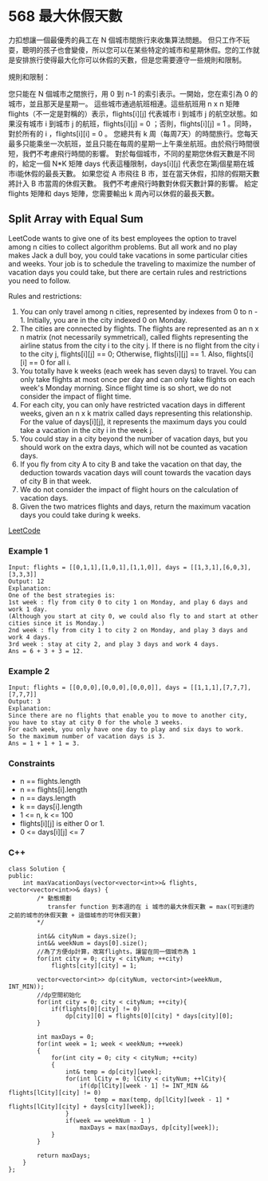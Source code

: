 # 568 最大休假天數

力扣想讓一個最優秀的員工在 N 個城市間旅行來收集算法問題。 但只工作不玩耍，聰明的孩子也會變傻，所以您可以在某些特定的城市和星期休假。您的工作就是安排旅行使得最大化你可以休假的天數，但是您需要遵守一些規則和限制。

規則和限制：

您只能在 N 個城市之間旅行，用 0 到 n-1 的索引表示。一開始，您在索引為 0 的城市，並且那天是星期一。
這些城市通過航班相連。這些航班用 n x n 矩陣 flights（不一定是對稱的）表示，flights[i][j] 代表城市 i 到城市 j 的航空狀態。如果沒有城市 i 到城市 j 的航班，flights[i][j] = 0 ；否則，flights[i][j] = 1 。同時，對於所有的 i ，flights[i][i] = 0 。
您總共有 k 周（每周7天）的時間旅行。您每天最多只能乘坐一次航班，並且只能在每周的星期一上午乘坐航班。由於飛行時間很短，我們不考慮飛行時間的影響。
對於每個城市，不同的星期您休假天數是不同的，給定一個 N*K 矩陣 days 代表這種限制，days[i][j] 代表您在第j個星期在城市i能休假的最長天數。
如果您從 A 市飛往 B 市，並在當天休假，扣除的假期天數將計入 B 市當周的休假天數。
我們不考慮飛行時數對休假天數計算的影響。
給定 flights 矩陣和 days 矩陣，您需要輸出 k 周內可以休假的最長天數。

## Split Array with Equal Sum

LeetCode wants to give one of its best employees the option to travel among n cities to collect algorithm problems. But all work and no play makes Jack a dull boy, you could take vacations in some particular cities and weeks. Your job is to schedule the traveling to maximize the number of vacation days you could take, but there are certain rules and restrictions you need to follow.

Rules and restrictions:

1. You can only travel among n cities, represented by indexes from 0 to n - 1. Initially, you are in the city indexed 0 on Monday.
2. The cities are connected by flights. The flights are represented as an n x n matrix (not necessarily symmetrical), called flights representing the airline status from the city i to the city j. If there is no flight from the city i to the city j, flights[i][j] == 0; Otherwise, flights[i][j] == 1. Also, flights[i][i] == 0 for all i.
3. You totally have k weeks (each week has seven days) to travel. You can only take flights at most once per day and can only take flights on each week's Monday morning. Since flight time is so short, we do not consider the impact of flight time.
4. For each city, you can only have restricted vacation days in different weeks, given an n x k matrix called days representing this relationship. For the value of days[i][j], it represents the maximum days you could take a vacation in the city i in the week j.
5. You could stay in a city beyond the number of vacation days, but you should work on the extra days, which will not be counted as vacation days.
6. If you fly from city A to city B and take the vacation on that day, the deduction towards vacation days will count towards the vacation days of city B in that week.
7. We do not consider the impact of flight hours on the calculation of vacation days.
8. Given the two matrices flights and days, return the maximum vacation days you could take during k weeks.

[LeetCode](https://leetcode-cn.com/problems/maximum-vacation-days/)

### Example 1

```
Input: flights = [[0,1,1],[1,0,1],[1,1,0]], days = [[1,3,1],[6,0,3],[3,3,3]]
Output: 12
Explanation:
One of the best strategies is:
1st week : fly from city 0 to city 1 on Monday, and play 6 days and work 1 day.
(Although you start at city 0, we could also fly to and start at other cities since it is Monday.)
2nd week : fly from city 1 to city 2 on Monday, and play 3 days and work 4 days.
3rd week : stay at city 2, and play 3 days and work 4 days.
Ans = 6 + 3 + 3 = 12.
```

### Example 2

```
Input: flights = [[0,0,0],[0,0,0],[0,0,0]], days = [[1,1,1],[7,7,7],[7,7,7]]
Output: 3
Explanation:
Since there are no flights that enable you to move to another city, you have to stay at city 0 for the whole 3 weeks. 
For each week, you only have one day to play and six days to work.
So the maximum number of vacation days is 3.
Ans = 1 + 1 + 1 = 3.
```

### Constraints

* n == flights.length
* n == flights[i].length
* n == days.length
* k == days[i].length
* 1 <= n, k <= 100
* flights[i][j] is either 0 or 1.
* 0 <= days[i][j] <= 7


### C++ 

```
class Solution {
public:
    int maxVacationDays(vector<vector<int>>& flights, vector<vector<int>>& days) {
        /* 動態規劃
           transfer function 到本週的在 i 城市的最大休假天數 = max(可到達的之前的城市的休假天數 + 這個城市的可休假天數)
        */

        int&& cityNum = days.size();
        int&& weekNum = days[0].size();
        //為了方便dp計算，改寫flights，讓留在同一個城市為 1
        for(int city = 0; city < cityNum; ++city)
            flights[city][city] = 1;

        vector<vector<int>> dp(cityNum, vector<int>(weekNum, INT_MIN));
        //dp空間初始化
        for(int city = 0; city < cityNum; ++city){
            if(flights[0][city] != 0)
                dp[city][0] = flights[0][city] * days[city][0];
        }
        
        int maxDays = 0;
        for(int week = 1; week < weekNum; ++week)
        {
            for(int city = 0; city < cityNum; ++city)
            {
                int& temp = dp[city][week];
                for(int lCity = 0; lCity < cityNum; ++lCity){
                    if(dp[lCity][week - 1] != INT_MIN && flights[lCity][city] != 0)
                        temp = max(temp, dp[lCity][week - 1] * flights[lCity][city] + days[city][week]);
                }
                if(week == weekNum - 1 ) 
                    maxDays = max(maxDays, dp[city][week]);         
            }
        }

        return maxDays;
    }
};
```
